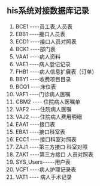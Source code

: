 ﻿## his系统对接数据库记录

 1. BCE1 ----员工表,人员表
 2. EBB1 ----接口人员表
 3. ECD1 ----接口人员对照表
 4. BCK1 ----部门表
 5. VAA1 ----病人资料
 6. VAE1 ----病人登记记录
 7. FHB1 ----病人信息扩展表（订单）
 8. BBY1 ----收费项目目录
 10. BCQ1 ----床位表
 11. VAF1 ----门诊病人医嘱
 12. CBM2 ---- 住院病人医嘱单
 13. VAF2 ----住院病人医嘱
 15. VAJ2 ----住院病人费用明细
 16. EAA1 ----接口表
 17. EBA1 ----接口科室表
 18. ECC1 ----接口科室对照表
 19. ZAJ1 ----第三方接口  科室对照
 20. ZAK1 ----第三方接口  人员对照表
 21. SYS_Users-----用户表
 22. VCF1 ----病人护理记录表
 23. VAT1 ---- 病人手术记录
 
 